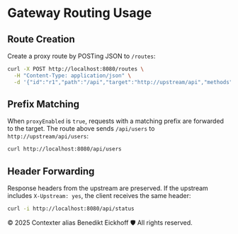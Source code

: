 # Gateway Routing Usage

## Route Creation
Create a proxy route by POSTing JSON to `/routes`:

```bash
curl -X POST http://localhost:8080/routes \
  -H "Content-Type: application/json" \
  -d '{"id":"r1","path":"/api","target":"http://upstream/api","methods":["GET"],"proxyEnabled":true}'
```

## Prefix Matching
When `proxyEnabled` is `true`, requests with a matching prefix are forwarded to the target. The route above sends `/api/users` to `http://upstream/api/users`:

```bash
curl http://localhost:8080/api/users
```

## Header Forwarding
Response headers from the upstream are preserved. If the upstream includes `X-Upstream: yes`, the client receives the same header:

```bash
curl -i http://localhost:8080/api/status
```

© 2025 Contexter alias Benedikt Eickhoff 🛡️ All rights reserved.
